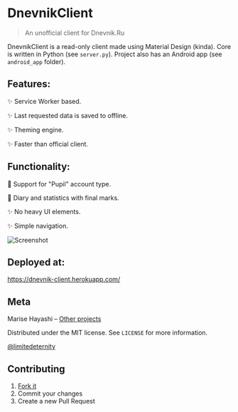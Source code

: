 # DnevnikClient
> An unofficial client for Dnevnik.Ru

DnevnikClient is a read-only client made using Material Design (kinda). Core is written
in Python (see `server.py`). Project also has an Android app (see `android_app` folder).

## Features:

✨ Service Worker based.

✨ Last requested data is saved to offline.

✨ Theming engine.

✨ Faster than official client.

## Functionality:

💪 Support for "Pupil" account type.

🌚 Diary and statistics with final marks.

✨ No heavy UI elements.

✨ Simple navigation.

![Screenshot](http://i97.fastpic.ru/big/2017/1123/e4/f4f23b8131d81c93b943e0631fa5d8e4.png)

## Deployed at:

https://dnevnik-client.herokuapp.com/

## Meta

Marise Hayashi – [Other projects](https://limitedeternity.github.io/)

Distributed under the MIT license. See ``LICENSE`` for more information.

[@limitedeternity](https://github.com/limitedeternity)

## Contributing

1. [Fork it](https://github.com/limitedeternity/dnevnik-client/fork)
2. Commit your changes
3. Create a new Pull Request
